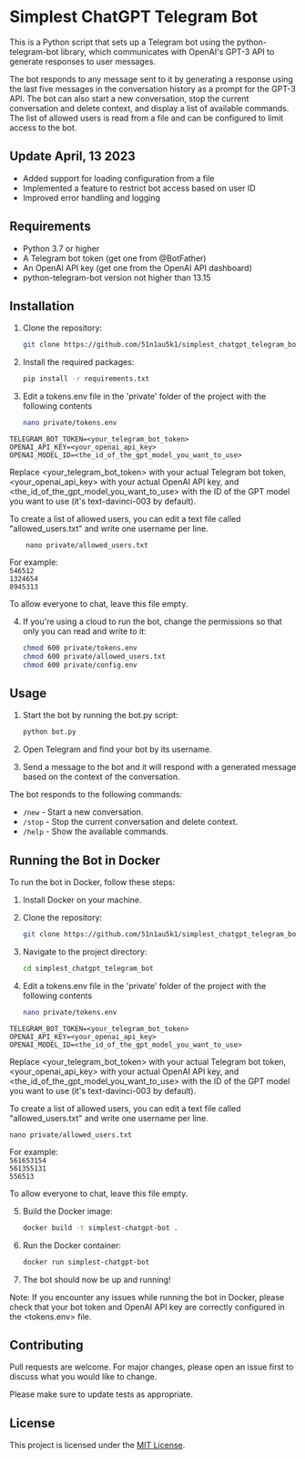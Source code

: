 # Simplest ChatGPT Telegram Bot

This is a Python script that sets up a Telegram bot using the python-telegram-bot library, which communicates with OpenAI's GPT-3 API to generate responses to user messages.

The bot responds to any message sent to it by generating a response using the last five messages in the conversation history as a prompt for the GPT-3 API. The bot can also start a new conversation, stop the current conversation and delete context, and display a list of available commands. The list of allowed users is read from a file and can be configured to limit access to the bot.

## Update April, 13 2023
* Added support for loading configuration from a file
* Implemented a feature to restrict bot access based on user ID
* Improved error handling and logging


## Requirements

* Python 3.7 or higher
* A Telegram bot token (get one from @BotFather)
* An OpenAI API key (get one from the OpenAI API dashboard)
* python-telegram-bot version not higher than 13.15

## Installation

1. Clone the repository:
    ```bash
    git clone https://github.com/51n1au5k1/simplest_chatgpt_telegram_bot.git
    ```
2. Install the required packages:
    ```bash
    pip install -r requirements.txt
    ```
3. Edit a tokens.env file in the 'private' folder of the project with the following contents
    ```bash
    nano private/tokens.env
    ```

`TELEGRAM_BOT_TOKEN=<your_telegram_bot_token>`  
`OPENAI_API_KEY=<your_openai_api_key>`  
`OPENAI_MODEL_ID=<the_id_of_the_gpt_model_you_want_to_use>`

Replace <your_telegram_bot_token> with your actual Telegram bot token, <your_openai_api_key> with your actual OpenAI API key, and <the_id_of_the_gpt_model_you_want_to_use> with the ID of the GPT model you want to use (it's text-davinci-003 by default).

To create a list of allowed users, you can edit a text file called "allowed_users.txt" and write one username per line.
    
        nano private/allowed_users.txt
    

For example:  
`546512`  
`1324654`  
`8945313`  

To allow everyone to chat, leave this file empty.

4. If you're using a cloud to run the bot, change the permissions so that only you can read and write to it:
    ```bash
    chmod 600 private/tokens.env
    chmod 600 private/allowed_users.txt
    chmod 600 private/config.env
    ```
## Usage

1. Start the bot by running the bot.py script:
    ```bash
    python bot.py
    ```

2. Open Telegram and find your bot by its username.

3. Send a message to the bot and it will respond with a generated message based on the context of the conversation.


The bot responds to the following commands:

*  `/new` - Start a new conversation.
*  `/stop` - Stop the current conversation and delete context.
*  `/help` - Show the available commands.


## Running the Bot in Docker

To run the bot in Docker, follow these steps:

1. Install Docker on your machine.

2. Clone the repository:

    ```bash
    git clone https://github.com/51n1au5k1/simplest_chatgpt_telegram_bot.git
    ```

3. Navigate to the project directory:
    ```bash
    cd simplest_chatgpt_telegram_bot
    ```


4. Edit a tokens.env file in the 'private' folder of the project with the following contents
    ```bash
    nano private/tokens.env
    ```

`TELEGRAM_BOT_TOKEN=<your_telegram_bot_token>`  
`OPENAI_API_KEY=<your_openai_api_key>`  
`OPENAI_MODEL_ID=<the_id_of_the_gpt_model_you_want_to_use>`

Replace <your_telegram_bot_token> with your actual Telegram bot token, <your_openai_api_key> with your actual OpenAI API key, and <the_id_of_the_gpt_model_you_want_to_use> with the ID of the GPT model you want to use (it's text-davinci-003 by default).

To create a list of allowed users, you can edit a text file called "allowed_users.txt" and write one username per line.
    
    nano private/allowed_users.txt
    

For example:  
`561653154`  
`561355131`  
`556513`  

To allow everyone to chat, leave this file empty.

5. Build the Docker image:
    ```bash
    docker build -t simplest-chatgpt-bot .
    ```

6. Run the Docker container:
    ```bash
    docker run simplest-chatgpt-bot
    ```

7. The bot should now be up and running!


Note: If you encounter any issues while running the bot in Docker, please check that your bot token and OpenAI API key are correctly configured in the <tokens.env> file.
  

## Contributing
  

Pull requests are welcome. For major changes, please open an issue first to discuss what you would like to change.

Please make sure to update tests as appropriate.

## License
This project is licensed under the [MIT License](https://opensource.org/licenses/MIT).